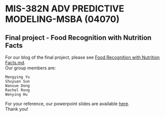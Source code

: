 # MIS-382N ADV PREDICTIVE MODELING-MSBA (04070)
## Final project - Food Recognition with Nutrition Facts
  For our blog of the final project, please see [Food Recognition with Nutrition Facts.md](https://github.com/MSBA-StellaSun/APM-project/blob/master/Food%20Recognition%20with%20Nutrition%20Facts.md).  
  Our group members are:
  ```
  Mengying Yu  
  Shuyuan Sun  
  Wanxue Dong  
  Rachel Rong  
  Wenying Hu  
  ```
  For your reference, our powerpoint slides are available [here](https://github.com/MSBA-StellaSun/APM-project/blob/master/Presentation-Food%20Calories.pptx).  
  Thank you!

